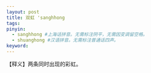 ```yaml
---
layout: post
title: 双虹 'sanghhong 
tags:
pinyin: 
  - sanghhong #上海话拼音。无需标注阴平，无需因变调留空格。 
  - shuanghong #汉语拼音。无需标注普通话四声。
keyword:
---
```


【释义】两条同时出现的彩虹。            
        